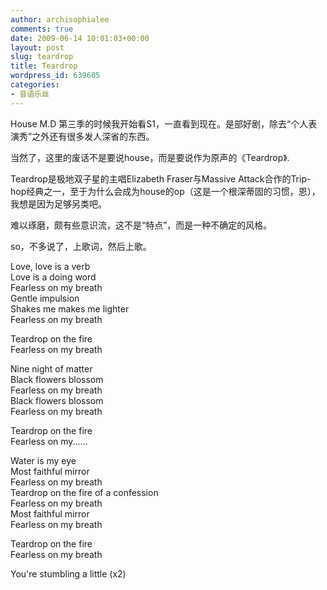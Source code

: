 ```yaml
---
author: archisophialee
comments: true
date: 2009-06-14 10:01:03+00:00
layout: post
slug: teardrop
title: Teardrop
wordpress_id: 639605
categories:
- 音语乐丝
---
```


House M.D 第三季的时候我开始看S1，一直看到现在。是部好剧，除去“个人表演秀”之外还有很多发人深省的东西。

 

当然了，这里的废话不是要说house，而是要说作为原声的《Teardrop》.

 

Teardrop是极地双子星的主唱Elizabeth Fraser与Massive Attack合作的Trip-hop经典之一，至于为什么会成为house的op（这是一个根深蒂固的习惯，恩），我想是因为足够另类吧。

 

难以琢磨，颇有些意识流，这不是“特点”，而是一种不确定的风格。

 

so，不多说了，上歌词，然后上歌。

 

Love, love is a verb     
Love is a doing word      
Fearless on my breath      
Gentle impulsion      
Shakes me makes me lighter      
Fearless on my breath 

 

Teardrop on the fire     
Fearless on my breath 

 

Nine night of matter     
Black flowers blossom      
Fearless on my breath      
Black flowers blossom      
Fearless on my breath 

 

Teardrop on the fire     
Fearless on my...... 

 

Water is my eye     
Most faithful mirror      
Fearless on my breath      
Teardrop on the fire of a confession      
Fearless on my breath      
Most faithful mirror      
Fearless on my breath 

 

Teardrop on the fire     
Fearless on my breath 

 

You're stumbling a little (x2)



